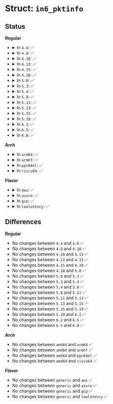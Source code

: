 # Struct: <code>in6_pktinfo</code>

## Status
<b>Regular</b>
<ul>
<li>
<details>
<summary>In <code>4.4</code>: ✅</summary>

```c
struct in6_pktinfo {
    struct in6_addr ipi6_addr;
    int ipi6_ifindex;
};
```
</details>
</li>
<li>
<details>
<summary>In <code>4.8</code>: ✅</summary>

```c
struct in6_pktinfo {
    struct in6_addr ipi6_addr;
    int ipi6_ifindex;
};
```
</details>
</li>
<li>
<details>
<summary>In <code>4.10</code>: ✅</summary>

```c
struct in6_pktinfo {
    struct in6_addr ipi6_addr;
    int ipi6_ifindex;
};
```
</details>
</li>
<li>
<details>
<summary>In <code>4.13</code>: ✅</summary>

```c
struct in6_pktinfo {
    struct in6_addr ipi6_addr;
    int ipi6_ifindex;
};
```
</details>
</li>
<li>
<details>
<summary>In <code>4.15</code>: ✅</summary>

```c
struct in6_pktinfo {
    struct in6_addr ipi6_addr;
    int ipi6_ifindex;
};
```
</details>
</li>
<li>
<details>
<summary>In <code>4.18</code>: ✅</summary>

```c
struct in6_pktinfo {
    struct in6_addr ipi6_addr;
    int ipi6_ifindex;
};
```
</details>
</li>
<li>
<details>
<summary>In <code>5.0</code>: ✅</summary>

```c
struct in6_pktinfo {
    struct in6_addr ipi6_addr;
    int ipi6_ifindex;
};
```
</details>
</li>
<li>
<details>
<summary>In <code>5.3</code>: ✅</summary>

```c
struct in6_pktinfo {
    struct in6_addr ipi6_addr;
    int ipi6_ifindex;
};
```
</details>
</li>
<li>
<details>
<summary>In <code>5.4</code>: ✅</summary>

```c
struct in6_pktinfo {
    struct in6_addr ipi6_addr;
    int ipi6_ifindex;
};
```
</details>
</li>
<li>
<details>
<summary>In <code>5.8</code>: ✅</summary>

```c
struct in6_pktinfo {
    struct in6_addr ipi6_addr;
    int ipi6_ifindex;
};
```
</details>
</li>
<li>
<details>
<summary>In <code>5.11</code>: ✅</summary>

```c
struct in6_pktinfo {
    struct in6_addr ipi6_addr;
    int ipi6_ifindex;
};
```
</details>
</li>
<li>
<details>
<summary>In <code>5.13</code>: ✅</summary>

```c
struct in6_pktinfo {
    struct in6_addr ipi6_addr;
    int ipi6_ifindex;
};
```
</details>
</li>
<li>
<details>
<summary>In <code>5.15</code>: ✅</summary>

```c
struct in6_pktinfo {
    struct in6_addr ipi6_addr;
    int ipi6_ifindex;
};
```
</details>
</li>
<li>
<details>
<summary>In <code>5.19</code>: ✅</summary>

```c
struct in6_pktinfo {
    struct in6_addr ipi6_addr;
    int ipi6_ifindex;
};
```
</details>
</li>
<li>
<details>
<summary>In <code>6.2</code>: ✅</summary>

```c
struct in6_pktinfo {
    struct in6_addr ipi6_addr;
    int ipi6_ifindex;
};
```
</details>
</li>
<li>
<details>
<summary>In <code>6.5</code>: ✅</summary>

```c
struct in6_pktinfo {
    struct in6_addr ipi6_addr;
    int ipi6_ifindex;
};
```
</details>
</li>
<li>
<details>
<summary>In <code>6.8</code>: ✅</summary>

```c
struct in6_pktinfo {
    struct in6_addr ipi6_addr;
    int ipi6_ifindex;
};
```
</details>
</li>
</ul>
<b>Arch</b>
<ul>
<li>
<details>
<summary>In <code>arm64</code>: ✅</summary>

```c
struct in6_pktinfo {
    struct in6_addr ipi6_addr;
    int ipi6_ifindex;
};
```
</details>
</li>
<li>
<details>
<summary>In <code>armhf</code>: ✅</summary>

```c
struct in6_pktinfo {
    struct in6_addr ipi6_addr;
    int ipi6_ifindex;
};
```
</details>
</li>
<li>
<details>
<summary>In <code>ppc64el</code>: ✅</summary>

```c
struct in6_pktinfo {
    struct in6_addr ipi6_addr;
    int ipi6_ifindex;
};
```
</details>
</li>
<li>
<details>
<summary>In <code>riscv64</code>: ✅</summary>

```c
struct in6_pktinfo {
    struct in6_addr ipi6_addr;
    int ipi6_ifindex;
};
```
</details>
</li>
</ul>
<b>Flavor</b>
<ul>
<li>
<details>
<summary>In <code>aws</code>: ✅</summary>

```c
struct in6_pktinfo {
    struct in6_addr ipi6_addr;
    int ipi6_ifindex;
};
```
</details>
</li>
<li>
<details>
<summary>In <code>azure</code>: ✅</summary>

```c
struct in6_pktinfo {
    struct in6_addr ipi6_addr;
    int ipi6_ifindex;
};
```
</details>
</li>
<li>
<details>
<summary>In <code>gcp</code>: ✅</summary>

```c
struct in6_pktinfo {
    struct in6_addr ipi6_addr;
    int ipi6_ifindex;
};
```
</details>
</li>
<li>
<details>
<summary>In <code>lowlatency</code>: ✅</summary>

```c
struct in6_pktinfo {
    struct in6_addr ipi6_addr;
    int ipi6_ifindex;
};
```
</details>
</li>
</ul>

## Differences
<b>Regular</b>
<ul>
<li>
No changes between <code>4.4</code> and <code>4.8</code> ✅
</li>
<li>
No changes between <code>4.8</code> and <code>4.10</code> ✅
</li>
<li>
No changes between <code>4.10</code> and <code>4.13</code> ✅
</li>
<li>
No changes between <code>4.13</code> and <code>4.15</code> ✅
</li>
<li>
No changes between <code>4.15</code> and <code>4.18</code> ✅
</li>
<li>
No changes between <code>4.18</code> and <code>5.0</code> ✅
</li>
<li>
No changes between <code>5.0</code> and <code>5.3</code> ✅
</li>
<li>
No changes between <code>5.3</code> and <code>5.4</code> ✅
</li>
<li>
No changes between <code>5.4</code> and <code>5.8</code> ✅
</li>
<li>
No changes between <code>5.8</code> and <code>5.11</code> ✅
</li>
<li>
No changes between <code>5.11</code> and <code>5.13</code> ✅
</li>
<li>
No changes between <code>5.13</code> and <code>5.15</code> ✅
</li>
<li>
No changes between <code>5.15</code> and <code>5.19</code> ✅
</li>
<li>
No changes between <code>5.19</code> and <code>6.2</code> ✅
</li>
<li>
No changes between <code>6.2</code> and <code>6.5</code> ✅
</li>
<li>
No changes between <code>6.5</code> and <code>6.8</code> ✅
</li>
</ul>
<b>Arch</b>
<ul>
<li>
No changes between <code>amd64</code> and <code>arm64</code> ✅
</li>
<li>
No changes between <code>amd64</code> and <code>armhf</code> ✅
</li>
<li>
No changes between <code>amd64</code> and <code>ppc64el</code> ✅
</li>
<li>
No changes between <code>amd64</code> and <code>riscv64</code> ✅
</li>
</ul>
<b>Flavor</b>
<ul>
<li>
No changes between <code>generic</code> and <code>aws</code> ✅
</li>
<li>
No changes between <code>generic</code> and <code>azure</code> ✅
</li>
<li>
No changes between <code>generic</code> and <code>gcp</code> ✅
</li>
<li>
No changes between <code>generic</code> and <code>lowlatency</code> ✅
</li>
</ul>
